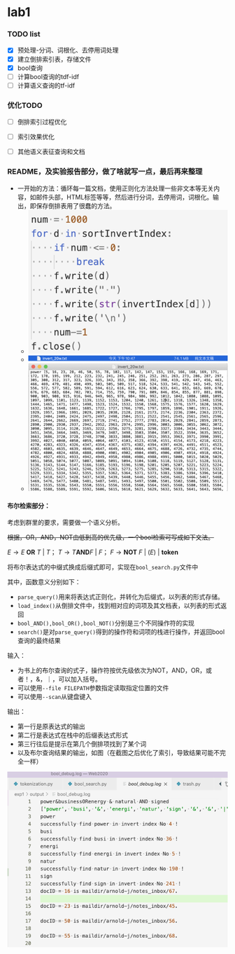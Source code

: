 # lab1

### TODO list

- [x] 预处理-分词、词根化、去停用词处理
- [x] 建立倒排索引表，存储文件
- [x] bool查询
- [ ] 计算bool查询的tdf-idf
- [ ] 计算语义查询的tf-idf

### 优化TODO

- [ ] 倒排索引过程优化
- [ ] 索引效果优化
- [ ] 其他语义表征查询和文档







### README，及实验报告部分，做了啥就写一点，最后再来整理

- 一开始的方法：循环每一篇文档，使用正则化方法处理一些非文本等无关内容，如邮件头部，HTML标签等等，然后进行分词，去停用词，词根化。输出，即保存倒排表用了很蠢的方法。
  - ![ori_save](figs/ori_save.png)
  - ![ori_size](figs/ori_size.png)
  - ![ori_eg](figs/ori_eg.png)



#### 布尔检索部分：

考虑到群里的要求，需要做一个语义分析。

~~根据，OR，AND，NOT由低到高的优先级，一个bool检索可写成如下文法。~~

$E\to E\  \mathbf{OR}\  T\  |\  T$； $T\to T\mathbf{AND}F\ |\ F$； $F\to \mathbf{NOT}\ F\ |\ (E)\ |\ \mathbf{token}$

将布尔表达式的中缀式换成后缀式即可，实现在`bool_search.py`文件中

其中，函数意义分别如下：

- `parse_query()`用来将表达式正则化，并转化为后缀式，以列表的形式存储。
- `load_index()`从倒排文件中，找到相对应的词项及其文档表，以列表的形式返回
- `bool_AND(),bool_OR(),bool_NOT()`分别是三个不同操作符的实现
- `search()`是对`parse_query()`得到的操作符和词项的栈进行操作，并返回bool查询的最终结果

输入：

- 为书上的布尔查询的式子，操作符按优先级依次为NOT，AND，OR，或者！，&，｜，可以加入括号。
- 可以使用`--file FILEPATH`参数指定读取指定位置的文件
- 可以使用`--scan`从键盘键入

输出：

- 第一行是原表达式的输出
- 第二行是表达式在栈中的后缀表达式形式
- 第三行往后是提示在第几个倒排项找到了某个词
- 以及布尔查询结果的输出，如图（在截图之后优化了索引，导致结果可能不完全一样）

![bool_result](figs/bool_result.png)

